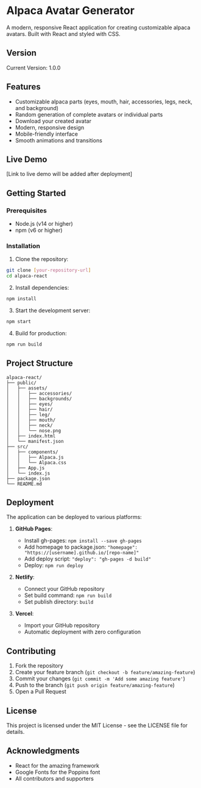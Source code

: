 # Alpaca Avatar Generator

A modern, responsive React application for creating customizable alpaca avatars. Built with React and styled with CSS.

## Version

Current Version: 1.0.0

## Features

- Customizable alpaca parts (eyes, mouth, hair, accessories, legs, neck, and background)
- Random generation of complete avatars or individual parts
- Download your created avatar
- Modern, responsive design
- Mobile-friendly interface
- Smooth animations and transitions

## Live Demo

[Link to live demo will be added after deployment]

## Getting Started

### Prerequisites

- Node.js (v14 or higher)
- npm (v6 or higher)

### Installation

1. Clone the repository:

```bash
git clone [your-repository-url]
cd alpaca-react
```

2. Install dependencies:

```bash
npm install
```

3. Start the development server:

```bash
npm start
```

4. Build for production:

```bash
npm run build
```

## Project Structure

```
alpaca-react/
├── public/
│   ├── assets/
│   │   ├── accessories/
│   │   ├── backgrounds/
│   │   ├── eyes/
│   │   ├── hair/
│   │   ├── leg/
│   │   ├── mouth/
│   │   ├── neck/
│   │   └── nose.png
│   ├── index.html
│   └── manifest.json
├── src/
│   ├── components/
│   │   ├── Alpaca.js
│   │   └── Alpaca.css
│   ├── App.js
│   └── index.js
├── package.json
└── README.md
```

## Deployment

The application can be deployed to various platforms:

1. **GitHub Pages**:

   - Install gh-pages: `npm install --save gh-pages`
   - Add homepage to package.json: `"homepage": "https://[username].github.io/[repo-name]"`
   - Add deploy script: `"deploy": "gh-pages -d build"`
   - Deploy: `npm run deploy`

2. **Netlify**:

   - Connect your GitHub repository
   - Set build command: `npm run build`
   - Set publish directory: `build`

3. **Vercel**:
   - Import your GitHub repository
   - Automatic deployment with zero configuration

## Contributing

1. Fork the repository
2. Create your feature branch (`git checkout -b feature/amazing-feature`)
3. Commit your changes (`git commit -m 'Add some amazing feature'`)
4. Push to the branch (`git push origin feature/amazing-feature`)
5. Open a Pull Request

## License

This project is licensed under the MIT License - see the LICENSE file for details.

## Acknowledgments

- React for the amazing framework
- Google Fonts for the Poppins font
- All contributors and supporters
